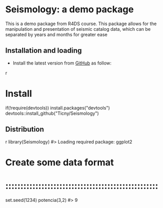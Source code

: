 Seismology: a demo package
===============================================

This is a demo package from R4DS course.
This package allows for the manipulation and presentation of seismic catalog data, which can be separated by years and months for greater ease


Installation and loading
------------------------

-   Install the latest version from [GitHub](https://github.com/Ticny/Seismology) as follow:

 r
# Install
if(!require(devtools)) install.packages("devtools")
devtools::install_github("Ticny/Seismology")


Distribution
------------

 r
library(Seismology)
#> Loading required package: ggplot2
# Create some data format
# :::::::::::::::::::::::::::::::::::::::::::::::::::
set.seed(1234)
potencia(3,2)
#> 9
